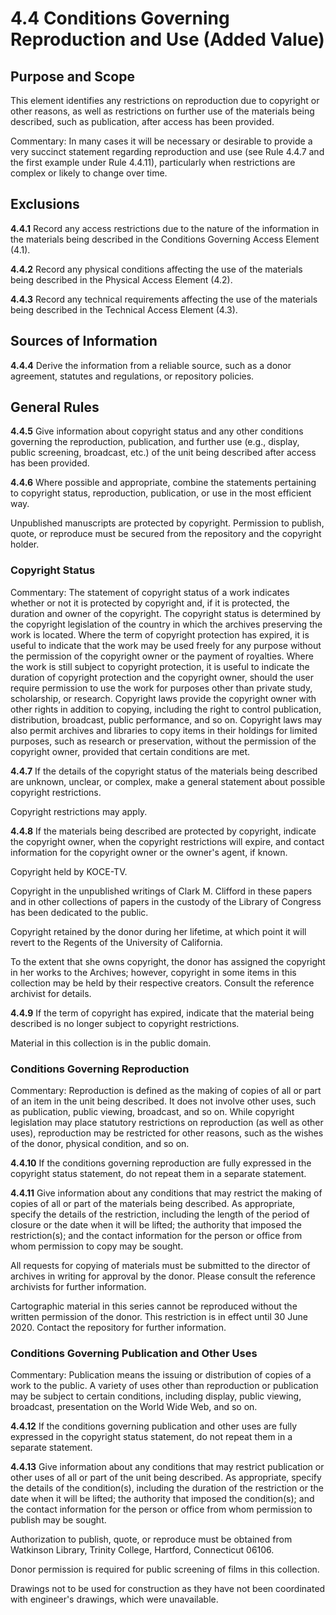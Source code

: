 # 4.4 Conditions Governing Reproduction and Use (Added Value)

## Purpose and Scope

This element identifies any restrictions on reproduction due to copyright or other reasons, as well as restrictions on further use of the materials being described, such as publication, after access has been provided.

Commentary: In many cases it will be necessary or desirable to provide a very succinct statement regarding reproduction and use (see Rule 4.4.7 and the first example under Rule 4.4.11), particularly when restrictions are complex or likely to change over time.

## Exclusions

**4.4.1** Record any access restrictions due to the nature of the information in the materials being described in the Conditions Governing Access Element (4.1).

**4.4.2** Record any physical conditions affecting the use of the materials being described in the Physical Access Element (4.2).

**4.4.3** Record any technical requirements affecting the use of the materials being described in the Technical Access Element (4.3).

## Sources of Information

**4.4.4** Derive the information from a reliable source, such as a donor agreement, statutes and regulations, or repository policies.

## General Rules

**4.4.5** Give information about copyright status and any other conditions governing the reproduction, publication, and further use (e.g., display, public screening, broadcast, etc.) of the unit being described after access has been provided.

**4.4.6** Where possible and appropriate, combine the statements pertaining to copyright status, reproduction, publication, or use in the most efficient way.

<p class="dacs-example">Unpublished manuscripts are protected by copyright. Permission to publish, quote, or reproduce must be secured from the repository and the copyright holder.</p>

### Copyright Status

Commentary: The statement of copyright status of a work indicates whether or not it is protected by copyright and, if it is protected, the duration and owner of the copyright. The copyright status is determined by the copyright legislation of the country in which the archives preserving the work is located. Where the term of copyright protection has expired, it is useful to indicate that the work may be used freely for any purpose without the permission of the copyright owner or the payment of royalties. Where the work is still subject to copyright protection, it is useful to indicate the duration of copyright protection and the copyright owner, should the user require permission to use the work for purposes other than private study, scholarship, or research. Copyright laws provide the copyright owner with other rights in addition to copying, including the right to control publication, distribution, broadcast, public performance, and so on. Copyright laws may also permit archives and libraries to copy items in their holdings for limited purposes, such as research or preservation, without the permission of the copyright owner, provided that certain conditions are met.

**4.4.7** If the details of the copyright status of the materials being described are unknown, unclear, or complex, make a general statement about possible copyright restrictions.

<p class="dacs-example">Copyright restrictions may apply.</p>

**4.4.8** If the materials being described are protected by copyright, indicate the copyright owner, when the copyright restrictions will expire, and contact information for the copyright owner or the owner's agent, if known.

<p class="dacs-example">Copyright held by KOCE-TV.</p>
<p class="dacs-example">Copyright in the unpublished writings of Clark M. Clifford in these papers and in other collections of papers in the custody of the Library of Congress has been dedicated to the public.</p>
<p class="dacs-example">Copyright retained by the donor during her lifetime, at which point it will revert to the Regents of the University of California.</p>
<p class="dacs-example">To the extent that she owns copyright, the donor has assigned the copyright in her works to the Archives; however, copyright in some items in this collection may be held by their respective creators. Consult the reference archivist for details.</p>

**4.4.9** If the term of copyright has expired, indicate that the material being described is no longer subject to copyright restrictions.

<p class="dacs-example">Material in this collection is in the public domain.</p>

### Conditions Governing Reproduction

Commentary: Reproduction is defined as the making of copies of all or part of an item in the unit being described. It does not involve other uses, such as publication, public viewing, broadcast, and so on. While copyright legislation may place statutory restrictions on reproduction (as well as other uses), reproduction may be restricted for other reasons, such as the wishes of the donor, physical condition, and so on.

**4.4.10** If the conditions governing reproduction are fully expressed in the copyright status statement, do not repeat them in a separate statement.

**4.4.11** Give information about any conditions that may restrict the making of copies of all or part of the materials being described. As appropriate, specify the details of the restriction, including the length of the period of closure or the date when it will be lifted; the authority that imposed the restriction(s); and the contact information for the person or office from whom permission to copy may be sought.

<p class="dacs-example">All requests for copying of materials must be submitted to the director of archives in writing for approval by the donor. Please consult the reference archivists for further information.</p>
<p class="dacs-example">Cartographic material in this series cannot be reproduced without the written permission of the donor. This restriction is in effect until 30 June 2020. Contact the repository for further information.</p>

### Conditions Governing Publication and Other Uses

Commentary: Publication means the issuing or distribution of copies of a work to the public. A variety of uses other than reproduction or publication may be subject to certain conditions, including display, public viewing, broadcast, presentation on the World Wide Web, and so on.

**4.4.12** If the conditions governing publication and other uses are fully expressed in the copyright status statement, do not repeat them in a separate statement.

**4.4.13** Give information about any conditions that may restrict publication or other uses of all or part of the unit being described. As appropriate, specify the details of the condition(s), including the duration of the restriction or the date when it will be lifted; the authority that imposed the condition(s); and the contact information for the person or office from whom permission to publish may be sought.

<p class="dacs-example">Authorization to publish, quote, or reproduce must be obtained from Watkinson Library, Trinity College, Hartford, Connecticut 06106.</p>
<p class="dacs-example">Donor permission is required for public screening of films in this collection.</p>
<p class="dacs-example">Drawings not to be used for construction as they have not been coordinated with engineer's drawings, which were unavailable.</p>
